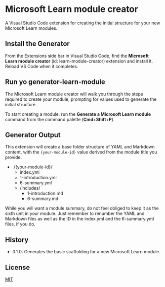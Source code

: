 # Microsoft Learn module creator

A Visual Studio Code extension for creating the initial structure for your new Microsoft Learn modules.

## Install the Generator

From the Extensions side bar in Visual Studio Code, find the **Microsoft Learn module creator** (id: learn-module-creator) extension and install it. Reload VS Code when it completes.

## Run yo generator-learn-module

The Microsoft Learn module creator will walk you through the steps required to create your module, prompting for values used to generate the initial structure.

To start creating a module, run the **Generate a Microsoft Learn module** command from the command palette (**Cmd**+**Shift**+**P**).

## Generator Output

This extension will create a base folder structure of YAML and Markdown content, with the `{your-module-id}` value derived from the module title you provide.

* ./{your-module-id}/
  * index.yml
  * 1-introduction.yml
  * 6-summary.yml
  * /includes/
    * 1-introduction<span/>.md
    * 6-summary<span/>.md

While you will want a module summary, do not feel obliged to keep it as the sixth unit in your module. Just remember to renumber the YAML and Markdown files as well as the ID in the index.yml and the 6-summary.yml files, if you do.

## History

* 0.1.0: Generates the basic scaffolding for a new Microsoft Learn module.

## License

[MIT](https://github.com/patridge/learn-module-creator/blob/master/LICENSE)
